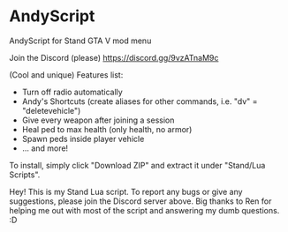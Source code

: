 # AndyScript
AndyScript for Stand GTA V mod menu

Join the Discord (please)
https://discord.gg/9vzATnaM9c

(Cool and unique) Features list:
- Turn off radio automatically
- Andy's Shortcuts (create aliases for other commands, i.e. "dv" = "deletevehicle")
- Give every weapon after joining a session
- Heal ped to max health (only health, no armor)
- Spawn peds inside player vehicle
- ... and more!

To install, simply click "Download ZIP" and extract it under "Stand/Lua Scripts".

Hey! This is my Stand Lua script. To report any bugs or give any suggestions, please join the Discord server above. Big thanks to Ren for helping me out with most of the script and answering my dumb questions. :D
